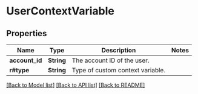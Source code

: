 # UserContextVariable

## Properties

Name | Type | Description | Notes
------------ | ------------- | ------------- | -------------
**account_id** | **String** | The account ID of the user. | 
**r#type** | **String** | Type of custom context variable. | 

[[Back to Model list]](../README.md#documentation-for-models) [[Back to API list]](../README.md#documentation-for-api-endpoints) [[Back to README]](../README.md)


